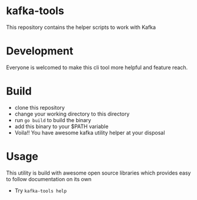 # kafka-tools

This repository contains the helper scripts to work with Kafka

# Development

Everyone is welcomed to make this cli tool more helpful and feature reach.

# Build

- clone this repository
- change your working directory to this directory
- run `go build` to build the binary
- add this binary to your $PATH variable
- Voila!! You have awesome kafka utility helper at your disposal

# Usage

This utility is build with awesome open source libraries which provides easy to follow documentation on its own

- Try `kafka-tools help`